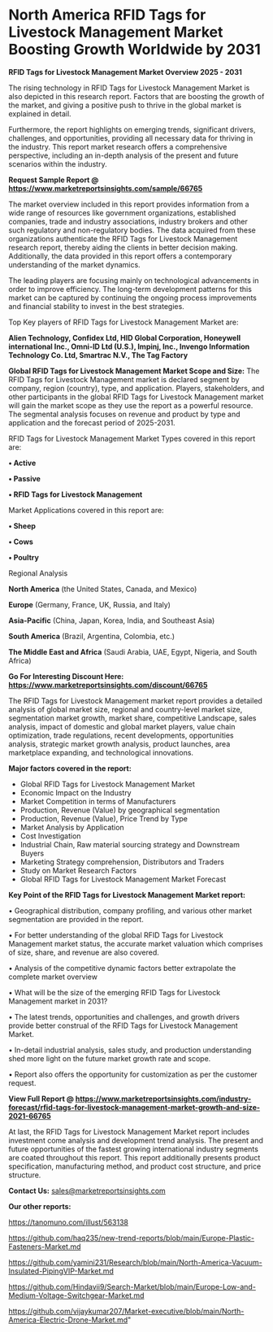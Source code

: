 # North America RFID Tags for Livestock Management Market Boosting Growth Worldwide by 2031

<Strong> RFID Tags for Livestock Management Market Overview 2025 - 2031</strong>

The rising technology in RFID Tags for Livestock Management Market is also depicted in this research report. Factors that are boosting the growth of the market, and giving a positive push to thrive in the global market is explained in detail.

Furthermore, the report highlights on emerging trends, significant drivers, challenges, and opportunities, providing all necessary data for thriving in the industry. This report market research offers a comprehensive perspective, including an in-depth analysis of the present and future scenarios within the industry.

<strong>Request Sample Report @ <a href=https://www.marketreportsinsights.com/sample/66765>https://www.marketreportsinsights.com/sample/66765</a></strong>

The market overview included in this report provides information from a wide range of resources like government organizations, established companies, trade and industry associations, industry brokers and other such regulatory and non-regulatory bodies. The data acquired from these organizations authenticate the RFID Tags for Livestock Management research report, thereby aiding the clients in better decision making. Additionally, the data provided in this report offers a contemporary understanding of the market dynamics.

The leading players are focusing mainly on technological advancements in order to improve efficiency. The long-term development patterns for this market can be captured by continuing the ongoing process improvements and financial stability to invest in the best strategies.

Top Key players of RFID Tags for Livestock Management Market are:

<strong>Alien Technology, Confidex Ltd, HID Global Corporation, Honeywell international Inc., Omni-ID Ltd (U.S.), Impinj, Inc., Invengo Information Technology Co. Ltd, Smartrac N.V., The Tag Factory</strong>

<strong><b>Global RFID Tags for Livestock Management Market Scope and Size:</b></strong>
The RFID Tags for Livestock Management market is declared segment by company, region (country), type, and application. Players, stakeholders, and other participants in the global RFID Tags for Livestock Management market will gain the market scope as they use the report as a powerful resource. The segmental analysis focuses on revenue and product by type and application and the forecast period of 2025-2031.

RFID Tags for Livestock Management Market Types covered in this report are:

<strong>• Active

• Passive 

• RFID Tags for Livestock Management</strong>

Market Applications covered in this report are:

<strong>• Sheep

• Cows

• Poultry</strong> 

Regional Analysis

<strong>North America</strong> (the United States, Canada, and Mexico)

<strong>Europe</strong> (Germany, France, UK, Russia, and Italy)

<strong>Asia-Pacific</strong> (China, Japan, Korea, India, and Southeast Asia)

<strong>South America</strong> (Brazil, Argentina, Colombia, etc.)

<strong>The Middle East and Africa</strong> (Saudi Arabia, UAE, Egypt, Nigeria, and South Africa)

<strong>Go For Interesting Discount Here: <a href=https://www.marketreportsinsights.com/discount/66765>https://www.marketreportsinsights.com/discount/66765</a></strong>

The RFID Tags for Livestock Management market report provides a detailed analysis of global market size, regional and country-level market size, segmentation market growth, market share, competitive Landscape, sales analysis, impact of domestic and global market players, value chain optimization, trade regulations, recent developments, opportunities analysis, strategic market growth analysis, product launches, area marketplace expanding, and technological innovations.

<strong><b>Major factors covered in the report:</b></strong>
<ul>
  <li>Global RFID Tags for Livestock Management Market </li>
  <li>Economic Impact on the Industry</li>
  <li>Market Competition in terms of Manufacturers</li>
  <li>Production, Revenue (Value) by geographical segmentation</li>
  <li>Production, Revenue (Value), Price Trend by Type</li>
  <li>Market Analysis by Application</li>
  <li>Cost Investigation</li>
  <li>Industrial Chain, Raw material sourcing strategy and Downstream Buyers</li>
  <li>Marketing Strategy comprehension, Distributors and Traders</li>
  <li>Study on Market Research Factors</li>
  <li>Global RFID Tags for Livestock Management Market Forecast</li>
</ul>

<strong><b>Key Point of the RFID Tags for Livestock Management Market report:</b></strong>

• Geographical distribution, company profiling, and various other market segmentation are provided in the report.

• For better understanding of the global RFID Tags for Livestock Management market status, the accurate market valuation which comprises of size, share, and revenue are also covered.

• Analysis of the competitive dynamic factors better extrapolate the complete market overview

• What will be the size of the emerging RFID Tags for Livestock Management market in 2031?

• The latest trends, opportunities and challenges, and growth drivers provide better construal of the RFID Tags for Livestock Management Market.

• In-detail industrial analysis, sales study, and production understanding shed more light on the future market growth rate and scope.

• Report also offers the opportunity for customization as per the customer request.

<strong><b>View Full Report @ <a href=https://www.marketreportsinsights.com/industry-forecast/rfid-tags-for-livestock-management-market-growth-and-size-2021-66765>https://www.marketreportsinsights.com/industry-forecast/rfid-tags-for-livestock-management-market-growth-and-size-2021-66765</a></b></strong>


At last, the RFID Tags for Livestock Management Market report includes investment come analysis and development trend analysis. The present and future opportunities of the fastest growing international industry segments are coated throughout this report. This report additionally presents product specification, manufacturing method, and product cost structure, and price structure.

<strong>Contact Us:</strong>
sales@marketreportsinsights.com

<strong>Our other reports:</strong>

<a href=https://tanomuno.com/illust/563138>https://tanomuno.com/illust/563138</a>

<a href=https://github.com/haq235/new-trend-reports/blob/main/Europe-Plastic-Fasteners-Market.md>https://github.com/haq235/new-trend-reports/blob/main/Europe-Plastic-Fasteners-Market.md</a>

<a href=https://github.com/yamini231/Research/blob/main/North-America-Vacuum-Insulated-PipingVIP-Market.md>https://github.com/yamini231/Research/blob/main/North-America-Vacuum-Insulated-PipingVIP-Market.md</a>

<a href=https://github.com/Hindavii9/Search-Market/blob/main/Europe-Low-and-Medium-Voltage-Switchgear-Market.md>https://github.com/Hindavii9/Search-Market/blob/main/Europe-Low-and-Medium-Voltage-Switchgear-Market.md</a>

<a href=https://github.com/vijaykumar207/Market-executive/blob/main/North-America-Electric-Drone-Market.md>https://github.com/vijaykumar207/Market-executive/blob/main/North-America-Electric-Drone-Market.md</a>"
